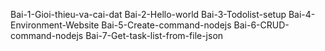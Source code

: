 Bai-1-Gioi-thieu-va-cai-dat
Bai-2-Hello-world
Bai-3-Todolist-setup
Bai-4-Environment-Website
Bai-5-Create-command-nodejs
Bai-6-CRUD-command-nodejs
Bai-7-Get-task-list-from-file-json